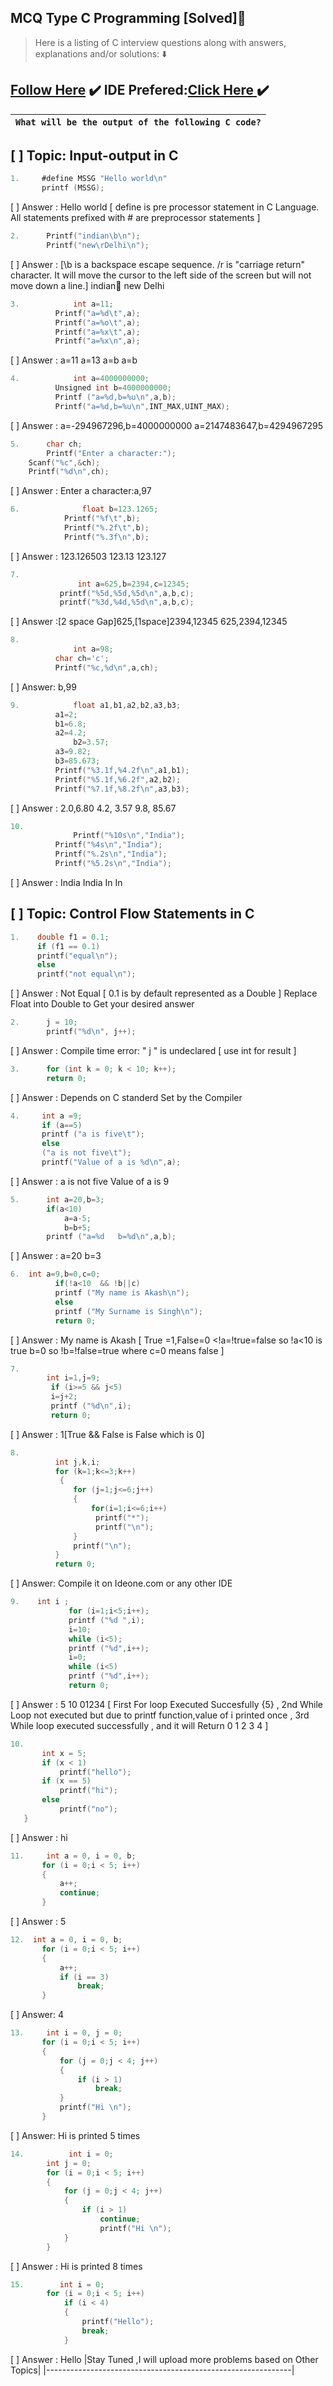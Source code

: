 ## MCQ Type C Programming [Solved]:name_badge:
> Here is a listing of C interview questions along with answers, explanations and/or solutions: :arrow_down:
## [Follow Here](https://github.com/0xSingh/) :heavy_check_mark: IDE Prefered:[Click Here ](https://ideone.com/)  :heavy_check_mark:
 
|                                `What will be the output of the following C code?`                                |
|--------------------------------------------------------------------------------------------------------------------|
##  [ ] Topic: Input-output in C
```C
1.     #define MSSG "Hello world\n"
       printf (MSSG);
 ```
[ ] Answer : Hello world [ define is pre processor statement in C Language. All statements prefixed with # are preprocessor statements ]
```c
2.      Printf("indian\b\n");
      	Printf("new\rDelhi\n");
```
[ ] Answer : [\b is a backspace escape sequence. /r is "carriage return" character. It will move the cursor to the left side of the screen but will not move down a line.]
 indian
new
Delhi
```c
3.    	      int a=11;
	      Printf("a=%d\t",a);
	      Printf("a=%o\t",a);
	      Printf("a=%x\t",a);
	      Printf("a=%x\n",a); 
```
[ ] Answer :  a=11    a=13    a=b     a=b
```c
4.    	      int a=4000000000;
	      Unsigned int b=4000000000;
	      Printf ("a=%d,b=%u\n",a,b);
	      Printf("a=%d,b=%u\n",INT_MAX,UINT_MAX);
```
[ ] Answer : a=-294967296,b=4000000000
                        a=2147483647,b=4294967295
```c
5.      char ch;
        Printf("Enter a character:");
	Scanf("%c",&ch);
	Printf("%d\n",ch);
```
 [ ] Answer : Enter a character:a,97
```c
6.              float b=123.1265;
	        Printf("%f\t",b);
	        Printf("%.2f\t",b);
	        Printf("%.3f\n",b);
```
[ ] Answer : 123.126503	123.13	123.127
```c
7.
               int a=625,b=2394,c=12345;
	       printf("%5d,%5d,%5d\n",a,b,c);
	       printf("%3d,%4d,%5d\n",a,b,c);
 ```
[ ] Answer :[2 space Gap]625,[1space]2394,12345
                                   625,2394,12345
 ```c
8.
               int a=98;
	       char ch='c';
	       Printf("%c,%d\n",a,ch);
```
[ ] Answer: b,99
```c
9.            float a1,b1,a2,b2,a3,b3;
	      a1=2;
	      b1=6.8;
	      a2=4.2;
              b2=3.57;
	      a3=9.82;
	      b3=85.673;
	      Printf("%3.1f,%4.2f\n",a1,b1);
	      Printf("%5.1f,%6.2f",a2,b2);
	      Printf("%7.1f,%8.2f\n",a3,b3);
 ```  
[ ] Answer : 
2.0,6.80
  4.2,  3.57    9.8,   85.67
 ```c
10.
               Printf("%10s\n","India");
	       Printf("%4s\n","India");
	       Printf("%.2s\n","India");
	       Printf("%5.2s\n","India");
```
 [ ] Answer : 
   India
India
In
   In
   ## [ ] Topic:  Control Flow Statements in C
```C
1.    double f1 = 0.1;
      if (f1 == 0.1)
      printf("equal\n");                       
      else                                                 
      printf("not equal\n");        
```
[ ] Answer : Not Equal [ 0.1 is by default represented as a Double ] Replace Float into Double to Get your desired answer
```c 
2.      j = 10;
        printf("%d\n", j++);                   
```
[ ] Answer : Compile time error: " j " is undeclared [ use int for result ]
```c
3.      for (int k = 0; k < 10; k++);
        return 0;              
```
[ ] Answer : Depends on C standerd Set by the Compiler
```c
4.     int a =9;
       if (a==5)
       printf ("a is five\t");               
       else
       ("a is not five\t");
       printf("Value of a is %d\n",a);
```
[ ] Answer : a is not five     Value of a is 9
```c
5.      int a=20,b=3;
        if(a<10)
            a=a-5;                            
            b=b+5;
        printf ("a=%d   b=%d\n",a,b);
 ```
 [ ] Answer : a=20    b=3
```c
6.  int a=9,b=0,c=0;
          if(!a<10  && !b||c)
          printf ("My name is Akash\n");        
          else
          printf ("My Surname is Singh\n");
          return 0; 
```
[ ] Answer : My name is Akash [ True =1,False=0 <!a=!true=false so !a<10 is true 
                                b=0 so !b=!false=true where c=0 means false ]
```c
7.
        int i=1,j=9;
         if (i>=5 && j<5)                      
         i=j+2;
         printf ("%d\n",i);
         return 0; 
 ```
[ ] Answer : 1[True && False is False which is 0]
 ```c
8.
           int j,k,i;                           
           for (k=1;k<=3;k++)                   
            {
               for (j=1;j<=6;j++)                
               {
                   for(i=1;i<=6;i++)
                    printf("*");
                    printf("\n");
               }
               printf("\n");
           }
           return 0; 
```
[ ] Answer: Compile it on Ideone.com or any other IDE
```c
9.    int i ;
             for (i=1;i<5;i++);
             printf ("%d ",i);
             i=10;                          
             while (i<5);
             printf ("%d",i++);
             i=0;
             while (i<5)
             printf ("%d",i++);
             return 0; 
 ```  
[ ] Answer : 5 10 01234 [ First For loop Executed Succesfully {5} , 2nd While Loop not executed but due to printf function,value of i printed once  ,
3rd While loop executed successfully , and it will Return 0 1 2 3 4 ]
 ```c
10.
        int x = 5;
        if (x < 1)
            printf("hello");
        if (x == 5)
            printf("hi");
        else
            printf("no");
    }
  ```
 [ ] Answer : hi 
 ```c
 11.     int a = 0, i = 0, b;
        for (i = 0;i < 5; i++)
        {
            a++;
            continue;
        }
 ```
 [ ] Answer : 5
 ```c
12.  int a = 0, i = 0, b;
        for (i = 0;i < 5; i++)
        {
            a++;
            if (i == 3)
                break;
        }
```
[ ] Answer: 4
 ```c
13.     int i = 0, j = 0;
        for (i = 0;i < 5; i++)
        {
            for (j = 0;j < 4; j++)
            {
                if (i > 1)
                    break;
            }
            printf("Hi \n");
        }
```
[ ] Answer: Hi is printed 5 times
```c
14.          int i = 0;
        int j = 0;
        for (i = 0;i < 5; i++)
        {
            for (j = 0;j < 4; j++)
            {
                if (i > 1)
                    continue;
                    printf("Hi \n");
            }
        }
```
[ ] Answer : Hi is printed 8 times
```c
15.        int i = 0;
        for (i = 0;i < 5; i++)
            if (i < 4)
            {
                printf("Hello");
                break;
            }
 ```
 [ ] Answer : Hello
|Stay Tuned ,I will upload more problems based on Other Topics|
|-------------------------------------------------------------|
